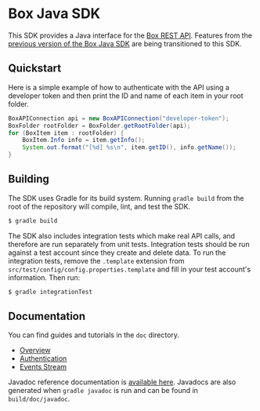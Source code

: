 Box Java SDK
============

This SDK provides a Java interface for the [Box REST
API](https://developers.box.com/docs/). Features from the [previous version of
the Box Java SDK](https://github.com/box/box-java-sdk-v2) are being transitioned
to this SDK.

Quickstart
----------

Here is a simple example of how to authenticate with the API using a developer
token and then print the ID and name of each item in your root folder.

```java
BoxAPIConnection api = new BoxAPIConnection("developer-token");
BoxFolder rootFolder = BoxFolder.getRootFolder(api);
for (BoxItem item : rootFolder) {
    BoxItem.Info info = item.getInfo();
    System.out.format("[%d] %s\n", item.getID(), info.getName());
}
```

Building
--------

The SDK uses Gradle for its build system. Running `gradle build` from the root
of the repository will compile, lint, and test the SDK.

```bash
$ gradle build
```

The SDK also includes integration tests which make real API calls, and therefore
are run separately from unit tests. Integration tests should be run against a
test account since they create and delete data. To run the integration tests,
remove the `.template` extension from
`src/test/config/config.properties.template` and fill in your test account's
information. Then run:

```bash
$ gradle integrationTest
```

Documentation
-------------

You can find guides and tutorials in the `doc` directory.

* [Overview](doc/overview.md)
* [Authentication](doc/authentication.md)
* [Events Stream](doc/events.md)

Javadoc reference documentation is [available here][1]. Javadocs are also
generated when `gradle javadoc` is run and can be found in `build/doc/javadoc`.

[1]:https://gitenterprise.inside-box.net/pages/Box/box-java-sdk/javadoc/com/box/sdk/package-summary.html
